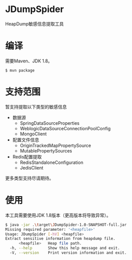 # JDumpSpider
HeapDump敏感信息提取工具

# 编译
需要Maven、JDK 1.8。
```
$ mvn package
```
# 支持范围

暂支持提取以下类型的敏感信息

- 数据源
    - SpringDataSourceProperties
    - WeblogicDataSourceConnectionPoolConfig
    - MongoClient
- 配置文件信息
    - OriginTrackedMapPropertySource
    - MutablePropertySources
- Redis配置提取
    - RedisStandaloneConfiguration
    - JedisClient

更多类型支持尽请期待。

# 使用

本工具需要使用JDK 1.8版本（更高版本将导致异常）。

```sh
$ java -jar .\target\JDumpSpider-1.0-SNAPSHOT-full.jar                  
Missing required parameter: '<heapfile>'
Usage: JDumpSpider [-hV] <heapfile>                   
Extract sensitive information from heapdump file.     
      <heapfile>   Heap file path.                    
  -h, --help       Show this help message and exit.   
  -V, --version    Print version information and exit.

```
